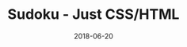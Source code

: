 ---
title: 'Sudoku - Just CSS/HTML'
description: 'Complete a sudoku puzzle without Javascript or server-side interaction.'
gametype: 'medium'
gameid: 98
date: 2018-06-20
tags: []
draft: false
type: 'games'
num19: [{'idx':1,'arr1':[1,2,3,4,5,6,7,8,9],'arr2':[1,2,3,4,5,6,7,8,9]},{'idx':2,'arr1':[1,2,3,4,5,6,7,8,9],'arr2':[1,2,3,4,5,6,7,8,9]},{'idx':3,'arr1':[1,2,3,4,5,6,7,8,9],'arr2':[1,2,3,4,5,6,7,8,9]},{'idx':4,'arr1':[1,2,3,4,5,6,7,8,9],'arr2':[1,2,3,4,5,6,7,8,9]},{'idx':5,'arr1':[1,2,3,4,5,6,7,8,9],'arr2':[1,2,3,4,5,6,7,8,9]},{'idx':6,'arr1':[1,2,3,4,5,6,7,8,9],'arr2':[1,2,3,4,5,6,7,8,9]},{'idx':7,'arr1':[1,2,3,4,5,6,7,8,9],'arr2':[1,2,3,4,5,6,7,8,9]},{'idx':8,'arr1':[1,2,3,4,5,6,7,8,9],'arr2':[1,2,3,4,5,6,7,8,9]},{'idx':9,'arr1':[1,2,3,4,5,6,7,8,9],'arr2':[1,2,3,4,5,6,7,8,9]}]
puzzle: [[0, 0, 8, 3, 0, 0, 4, 2, 0], [1, 0, 2, 0, 0, 0, 0, 0, 0], [9, 0, 0, 0, 0, 2, 0, 3, 5], [0, 0, 5, 9, 0, 6, 0, 0, 2], [0, 0, 0, 0, 0, 0, 0, 0, 0], [2, 0, 0, 1, 0, 5, 6, 0, 0], [4, 7, 0, 5, 0, 0, 0, 0, 8], [0, 0, 0, 0, 0, 0, 5, 0, 1], [0, 2, 6, 0, 0, 7, 3, 0, 0]]
layout: 'sudokucssstatic'
---